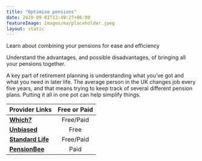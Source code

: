 ```yaml
---
title: "Optimise pensions"
date: 2020-09-01T12:49:27+06:00
featureImage: images/ma/placeholder.jpeg
layout: static
---
```


Learn about combining your pensions for ease and efficiency

Understand the advantages, and possible disadvantages, of bringing all your pensions together.

A key part of retirement planning is understanding what you’ve got and what you need in later life. The average person in the UK changes job every five years, and that means trying to keep track of several different pension plans. Putting it all in one pot can help simplify things.

| Provider Links      | Free or Paid  |  
| :-----------          | :--------------:      |  
| [**Which?**](https://www.which.co.uk/money/pensions-and-retirement/personal-pensions/should-i-combine-my-pensions-a79863g1pm14#headline_4) | Free/Paid | 
| [**Unbiased**](https://www.unbiased.co.uk/discover/pensions-retirement/managing-a-pension/combining-your-pensions) | Free | 
| [**Standard Life**](https://www.standardlife.co.uk/articles/article-page/combining-your-pensions) | Free/Paid | 
| [**PensionBee**](https://www.pensionbee.com/) | Paid | 
  

<br/><br/>






